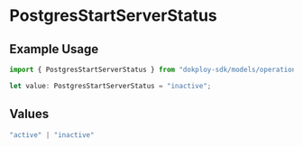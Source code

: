 # PostgresStartServerStatus

## Example Usage

```typescript
import { PostgresStartServerStatus } from "dokploy-sdk/models/operations";

let value: PostgresStartServerStatus = "inactive";
```

## Values

```typescript
"active" | "inactive"
```